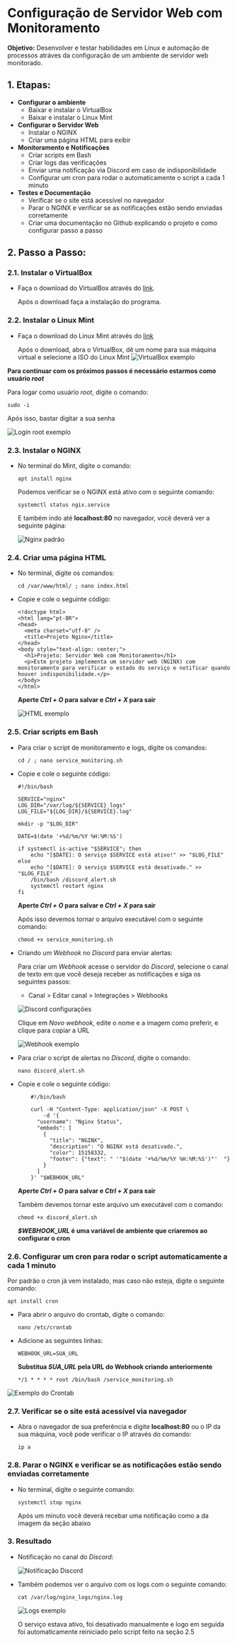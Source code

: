 
# Configuração de Servidor Web com Monitoramento

**Objetivo:** Desenvolver e testar habilidades em Linux e automação de processos atráves da configuração de um ambiente de servidor web monitorado.

## 1. Etapas:
- __Configurar o ambiente__
    - Baixar e instalar o VirtualBox
    - Baixar e instalar o Linux Mint
- __Configurar o Servidor Web__
    - Instalar o NGINX
    - Criar uma página HTML para exibir
- __Monitoramento e Notificações__
    - Criar scripts em Bash
    - Criar logs das verificações
    - Enviar uma notificação via Discord em caso de indisponibilidade
    - Configurar um cron para rodar o automaticamente o script a cada 1 minuto
- __Testes e Documentação__
    - Verificar se o site está acessível no navegador
    - Parar o NGINX e verificar se as notificações estão sendo enviadas corretamente
    - Criar uma documentação no Github explicando o projeto e como configurar passo a passo

## 2. Passo a Passo:
### 2.1. Instalar o VirtualBox
- Faça o download do VirtualBox através do [link](https://www.virtualbox.org/wiki/Downloads).
    
    Após o download faça a instalação do programa.
### 2.2. Instalar o Linux Mint
- Faça o download do Linux Mint através do [link](https://linuxmint.com/edition.php?id=319)

    Após o download, abra o VirtualBox, dê um nome para sua máquina virtual e selecione a ISO do Linux Mint
    ![VirtualBox exemplo](https://github.com/user-attachments/assets/4c073ba6-f6be-4aff-8345-7f1bfba7f594)


**Para continuar com os próximos passos é necessário estarmos como usuário _root_**

Para logar como usuário _root_, digite o comando:

``` sudo -i ```

Após isso, bastar digitar a sua senha

![Login root exemplo](https://github.com/user-attachments/assets/ec91e2ea-9164-4f34-86f4-898a6b3cc901)

### 2.3. Instalar o NGINX
- No terminal do Mint, digite o comando:

    ``` apt install nginx ```

    Podemos verificar se o NGINX está ativo com o seguinte comando: 

    ``` systemctl status ngix.service ```

    E também indo até **localhost:80** no navegador, você deverá ver a seguinte página:

    ![Nginx padrão](https://github.com/user-attachments/assets/12a605a2-b075-4c83-aa0f-77243a69694c)

### 2.4. Criar uma página HTML
- No terminal, digite os comandos:

    ```cd /var/www/html/ ; nano index.html```

- Copie e cole o seguinte código:
    ```
    <!doctype html>
    <html lang="pt-BR">
    <head>
      <meta charset="utf-8" />
      <title>Projeto Nginx</title>
    </head>
    <body style="text-align: center;">
      <h1>Projeto: Servidor Web com Monitoramento</h1>
      <p>Este projeto implementa um servidor web (NGINX) com monitoramento para verificar o estado do serviço e notificar quando houver indisponibilidade.</p>
    </body>
    </html>
    ```
    **Aperte _Ctrl + O_ para salvar e _Ctrl + X_ para sair**

    ![HTML exemplo](https://github.com/user-attachments/assets/16b60246-d7ee-4a75-99b3-a64106cd4a0c)

### 2.5. Criar scripts em Bash
- Para criar o script de monitoramento e logs, digite os comandos:

    ``` cd / ; nano service_monitoring.sh ```

- Copie e cole o seguinte código:

    ```
    #!/bin/bash

    SERVICE="nginx"
    LOG_DIR="/var/log/${SERVICE}_logs"
    LOG_FILE="${LOG_DIR}/${SERVICE}.log"

    mkdir -p "$LOG_DIR"

    DATE=$(date '+%d/%m/%Y %H:%M:%S')

    if systemctl is-active "$SERVICE"; then
        echo "[$DATE]: O serviço $SERVICE está ativo!" >> "$LOG_FILE"
    else
        echo "[$DATE]: O serviço $SERVICE está desativado." >> "$LOG_FILE"
        /bin/bash /discord_alert.sh
        systemctl restart nginx
    fi
    ```

    **Aperte _Ctrl + O_ para salvar e _Ctrl + X_ para sair**

    Após isso devemos tornar o arquivo executável com o seguinte comando:

    ```chmod +x service_monitoring.sh ```

- Criando um _Webhook_ no _Discord_ para enviar alertas:

    Para criar um _Webhook_ acesse o servidor do _Discord_, selecione o canal de texto em que você deseja receber as notificações e siga os seguintes passos:

    - Canal > Editar canal > Integrações > Webhooks

    ![Discord configurações](https://github.com/user-attachments/assets/e42e1442-6a55-4656-928f-a4a7b2414549)

    Clique em _Novo webhook_, edite o nome e a imagem como preferir, e clique para copiar a URL

    ![Webhook exemplo](https://github.com/user-attachments/assets/e071721e-dead-437f-afe6-c2f350c094ff)

- Para criar o script de alertas no _Discord_, digite o comando:

    ``` nano discord_alert.sh ```

- Copie e cole o seguinte código:

    ``` 
        #!/bin/bash

        curl -H "Content-Type: application/json" -X POST \
            -d '{
          "username": "Nginx Status",
          "embeds": [
            {
              "title": "NGINX",
              "description": "O NGINX está desativado.",
              "color": 15158332,
              "footer": {"text": " '"$(date '+%d/%m/%Y %H:%M:%S')"'  "}
            }
          ]
        }' "$WEBHOOK_URL"
    ```

    **Aperte _Ctrl + O_ para salvar e _Ctrl + X_ para sair**

    Também devemos tornar este arquivo um executável com o comando:

    ``` chmod +x discord_alert.sh ```


    **_$WEBHOOK_URL_ é uma variável de ambiente que criaremos ao configurar o cron**

### 2.6. Configurar um cron para rodar o script automaticamente a cada 1 minuto

Por padrão o cron já vem instalado, mas caso não esteja, digite o seguinte comando:

``` apt install cron ```

- Para abrir o arquivo do crontab, digite o comando:

    ``` nano /etc/crontab ```

- Adicione as seguintes linhas:

    ``` WEBHOOK_URL=SUA_URL ```

    **Substitua _SUA_URL_ pela URL do Webhook criando anteriormente**

    ``` */1 * * * * root /bin/bash /service_monitoring.sh ```

![Exemplo do Crontab](https://github.com/user-attachments/assets/fefc346e-5249-4ee2-9155-a39934ad6646)

### 2.7. Verificar se o site está acessível via navegador

- Abra o navegador de sua preferência e digite **localhost:80** ou o IP da sua máquina, você pode verificar o IP através do comando:

    ``` ip a ```

### 2.8. Parar o NGINX e verificar se as notificações estão sendo enviadas corretamente

- No terminal, digite o seguinte comando:

    ``` systemctl stop nginx ```

    Após um minuto você deverá recebar uma notificação como a da imagem da seção abaixo

### 3. Resultado

- Notificação no canal do _Discord_:

    ![Notificação Discord](https://github.com/user-attachments/assets/339f8dfc-bffa-4248-a9d1-e9ec004d2d31)

- Também podemos ver o arquivo com os logs com o seguinte comando:

    ``` cat /var/log/nginx_logs/nginx.log ```

    ![Logs exemplo](https://github.com/user-attachments/assets/861400f8-452b-444c-a017-eeb4daa7f034)

    O serviço estava ativo, foi desativado manualmente e logo em seguida foi automaticamente reiniciado pelo script feito na seção 2.5


